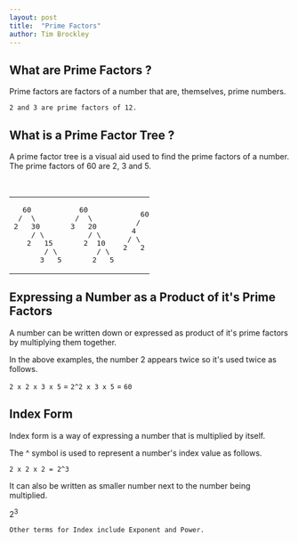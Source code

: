```yaml
---
layout: post
title:  "Prime Factors"
author: Tim Brockley
---
```

## What are Prime Factors ?
Prime factors are factors of a number that are, themselves, prime numbers.

`2 and 3 are prime factors of 12.`

## What is a Prime Factor Tree ?
A prime factor tree is a visual aid used to find the prime factors of a number. The prime factors of 60 are 2, 3 and 5.

<br>

<table class="noborder" style="width:50%;">
<tr>
<td>
<pre>
  60
 /  \
2   30
    / \
   2   15
       / \
      3   5
</pre>
</td>
<td>
<pre>
  60
 /  \
3   20
    / \
   2  10
      / \
     2   5
</pre>
</td>
<td>
<pre>
    60
   /  \
  4    15
 / \   / \
2   2 3   5


</pre>
</td>
<td>
<pre>
  60
 /  \
5    12
     / \
    2   6
       / \
      2   3
</pre>
</td>
<td>
<pre>
    60
   /  \
  6    10
 / \   / \
2   3 2   5


</pre>
</td>
</tr>
</table>

## Expressing a Number as a Product of it's Prime Factors
A number can be written down or expressed as product of it's prime factors by multiplying them together.

In the above examples, the number 2 appears twice so it's used twice as follows.

`2 x 2 x 3 x 5` = `2^2 x 3 x 5` = `60`

## Index Form
Index form is a way of expressing a number that is multiplied by itself.

The ^ symbol is used to represent a number's index value as follows.

`2 x 2 x 2 = 2^3`

It can also be written as smaller number next to the number being multiplied.

2<sup>3</sup>

`Other terms for Index include Exponent and Power.`
